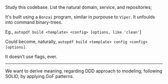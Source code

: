 Study this codebase. List the natural domain, service, and repositories;

 It's built using a `Bonzai` program, similar in purpouse to `Viper`. It unfoulds into command binary-trees.

Eg., `autopdf build <template> <config> [options, like 'clean'`]

Could become, naturally, `autopdf build <template> config <config> [options]`.

It doesn't use flags, ever.

---

We want to derive meaning, regarding DDD approach to modeling; following SOLID, by applying GoF patterns.